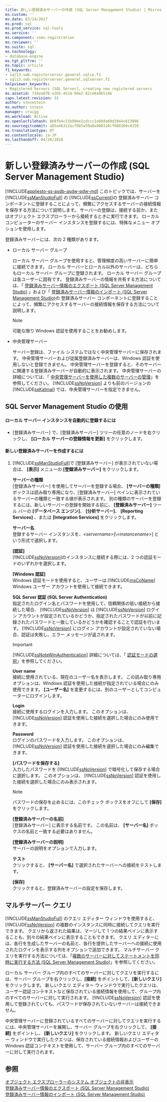 ```yaml
---
title: 新しい登録済みサーバーの作成 (SQL Server Management Studio) | Microsoft Docs
ms.custom: ''
ms.date: 03/14/2017
ms.prod: sql
ms.prod_service: sql-tools
ms.service: ''
ms.component: ssms-registration
ms.reviewer: ''
ms.suite: sql
ms.technology:
- database-engine
ms.tgt_pltfrm: ''
ms.topic: article
f1_keywords:
- sql13.swb.registerserver.general.sqlce.f1
- sql13.swb.registerserver.general.sqlserver.f1
helpviewer_keywords:
- Registered Servers [SQL Server], creating new registered servers
ms.assetid: 716ea070-a3b5-4514-9de2-82ce8a96514b
caps.latest.revision: 31
author: stevestein
ms.author: sstein
manager: craigg
ms.workload: Active
ms.openlocfilehash: 868fb4c21b994e1cdccc1a9dda60d2844c613996
ms.sourcegitcommit: a85a46312acf8b5a59a8a900310cf088369c4150
ms.translationtype: HT
ms.contentlocale: ja-JP
ms.lasthandoff: 04/26/2018
---
```

# <a name="create-a-new-registered-server-sql-server-management-studio"></a>新しい登録済みサーバーの作成 (SQL Server Management Studio)
[!INCLUDE[appliesto-ss-asdb-asdw-pdw-md](../../includes/appliesto-ss-asdb-asdw-pdw-md.md)]
  このトピックでは、サーバーを [!INCLUDE[ssManStudioFull](../../includes/ssmanstudiofull-md.md)] の [!INCLUDE[ssCurrent](../../includes/sscurrent-md.md)]の 登録済みサーバー コンポーネントに登録することによって、頻繁にアクセスするサーバーの接続情報を保存する方法について説明します。 サーバーの登録は、接続する前か、またはオブジェクト エクスプローラーから接続するときに実行できます。 ローカル コンピューターのサーバー インスタンスを登録するには、特殊なメニュー オプションを使用します。  
  
 登録済みサーバーには、次の 2 種類があります。  
  
-   ローカル サーバー グループ  
  
     ローカル サーバー グループを使用すると、管理頻度の高いサーバーに簡単に接続できます。 ローカル サーバーとローカル以外のサーバーは、どちらもローカル サーバー グループに登録されます。 ローカル サーバー グループは各ユーザーに固有です。 登録済みサーバーの情報を共有する方法については、「 [登録済みサーバー情報のエクスポート &#40;SQL Server Management Studio&#41;](../../tools/sql-server-management-studio/export-registered-server-information-sql-server-management-studio.md) 」および「 [登録済みサーバー情報のインポート &#40;SQL Server Management Studio&#41;](../../tools/sql-server-management-studio/import-registered-server-information-sql-server-management-studio.md)の 登録済みサーバー コンポーネントに登録することによって、頻繁にアクセスするサーバーの接続情報を保存する方法について説明します。  
  
    > [!NOTE]  
    >  可能な限り Windows 認証を使用することをお勧めします。  
  
-   中央管理サーバー  
  
     サーバー登録は、ファイル システムではなく中央管理サーバーに保存されます。 中央管理サーバーおよび従属登録済みサーバーは、Windows 認証を使用しないと登録できません。 中央管理サーバーを登録すると、そのサーバーに関連する登録済みサーバーが自動的に表示されます。 中央管理サーバーの詳細については、「 [中央管理サーバーを使用した複数のサーバーの管理](../../relational-databases/administer-multiple-servers-using-central-management-servers.md)」を参照してください。 [!INCLUDE[ssNoVersion](../../includes/ssnoversion-md.md)] よりも前のバージョンの [!INCLUDE[ssKatmai](../../includes/sskatmai-md.md)] では、中央管理サーバーを指定できません。  
  
##  <a name="SSMSProcedure"></a> SQL Server Management Studio の使用  
  
#### <a name="to-automatically-register-the-local-server-instances"></a>ローカル サーバー インスタンスを自動的に登録するには  
  
-   [登録済みサーバー] で、[登録済みサーバー] ツリーの任意のノードを右クリックし、 **[ローカル サーバーの登録情報を更新]** をクリックします。  
  
#### <a name="to-create-a-new-registered-server"></a>新しい登録済みサーバーを作成するには  
  
1.  [!INCLUDE[ssManStudioFull](../../includes/ssmanstudiofull-md.md)]で [登録済みサーバー] が表示されていない場合は、 **[表示]** メニューの **[登録済みサーバー]** をクリックします。  
  
     **サーバーの種類**  
     [登録済みサーバー] を使用してサーバーを登録する場合、 **[サーバーの種類]** ボックスは読み取り専用になり、[登録済みサーバー] ペインに表示されているサーバーの種類と一致する値が表示されます。 別の種類のサーバーを登録するには、新しいサーバーの登録を開始する前に、 **[登録済みサーバー]** ツール バーの **[データベース エンジン]**、 **[分析サーバー]**、 **[Reporting Services]** 、または **[Integration Services]** をクリックします。  
  
     **サーバー名**  
     登録するサーバー インスタンスを、*\<servername>*[\\*\<instancename>*] という形式で選択します。  
  
     **[認証]**  
     [!INCLUDE[ssNoVersion](../../includes/ssnoversion-md.md)]のインスタンスに接続する際には、2 つの認証モードのいずれかを選択します。  
  
     **[Windows 認証]**  
     Windows 認証モードを使用すると、ユーザーは [!INCLUDE[msCoName](../../includes/msconame-md.md)] Windows ユーザー アカウントを使用して接続できます。  
  
     **SQL Server 認証 (SQL Server Authentication)**  
     指定されたログイン名とパスワードを使用して、信頼関係の低い接続から接続した場合、 [!INCLUDE[ssNoVersion](../../includes/ssnoversion-md.md)] は [!INCLUDE[ssNoVersion](../../includes/ssnoversion-md.md)] ログイン アカウントが設定されているかどうか、指定されたパスワードが以前に記録されたパスワードと一致しているかどうかを確認することで認証を行います。 [!INCLUDE[ssNoVersion](../../includes/ssnoversion-md.md)] にログイン アカウントが設定されていない場合、認証は失敗し、エラー メッセージが返されます。  
  
    > [!IMPORTANT]  
    >  [!INCLUDE[ssNoteWinAuthentication](../../includes/ssnotewinauthentication-md.md)] 詳細については、「 [認証モードの選択](../../relational-databases/security/choose-an-authentication-mode.md)」を参照してください。  
  
     **User name**  
     接続に使用されている、現在のユーザー名を表示します。 この読み取り専用オプションは、Windows 認証を使用した接続が指定されている場合にのみ使用できます。 **[ユーザー名]** を変更するには、別のユーザーとしてコンピューターにログインします。  
  
     **Login**  
     接続に使用するログインを入力します。 このオプションは、 [!INCLUDE[ssNoVersion](../../includes/ssnoversion-md.md)] 認証を使用した接続を選択した場合にのみ使用できます。  
  
     **Password**  
     ログインのパスワードを入力します。 このオプションは、 [!INCLUDE[ssNoVersion](../../includes/ssnoversion-md.md)] 認証を使用した接続を選択した場合にのみ編集できます。  
  
     **[パスワードを保存する]**  
     入力したパスワードを [!INCLUDE[ssNoVersion](../../includes/ssnoversion-md.md)] で暗号化して保存する場合に選択します。 このオプションは、 [!INCLUDE[ssNoVersion](../../includes/ssnoversion-md.md)] 認証を使用した接続を選択した場合にのみ表示されます。  
  
    > [!NOTE]  
    >  パスワードの保存を止めるには、このチェック ボックスをオフにして **[保存]** をクリックします。  
  
     **[登録済みサーバーの名前]**  
     [登録済みサーバー] に表示する名前です。 この名前は、 **[サーバー名]** ボックスの名前と一致する必要はありません。  
  
     **[登録済みサーバーの説明]**  
     サーバーの説明をオプションで入力します。  
  
     **テスト**  
     クリックすると、 **[サーバー名]** で選択されたサーバーへの接続をテストします。  
  
     **[保存]**  
     クリックすると、登録済みサーバーの設定を保存します。  
  
## <a name="multiserver-queries"></a>マルチサーバー クエリ  
 [!INCLUDE[ssManStudioFull](../../includes/ssmanstudiofull-md.md)] のクエリ エディター ウィンドウを使用すると、 [!INCLUDE[ssNoVersion](../../includes/ssnoversion-md.md)] の複数のインスタンスに同時に接続してクエリを実行できます。 クエリから返された結果は、マージして 1 つの結果ペインに表示することも、別々の結果ペインに表示することもできます。 クエリ エディターには、各行を生成したサーバーの名前と、各行を提供したサーバーへの接続に使用されたログインを表示する列をオプションで追加できます。 マルチサーバー クエリを実行する方法については、「[複数のサーバーに対してステートメントを同時に実行する方法 &#40;SQL Server Management Studio&#41;](../../tools/sql-server-management-studio/execute-statements-against-multiple-servers-simultaneously.md)」を参照してください。  
  
 ローカル サーバー グループ内のすべてのサーバーに対してクエリを実行するには、サーバー グループを右クリックし、**[接続]** をポイントして、**[新しいクエリ]** をクリックします。 新しいクエリ エディター ウィンドウで実行したクエリは、ユーザー認証コンテキストなど保存されている接続情報を使用して、グループ内のすべてのサーバーに対して実行されます。 [!INCLUDE[ssNoVersion](../../includes/ssnoversion-md.md)] 認証を使用して登録されていても、パスワードが保存されていないサーバーは接続できません。  
  
 中央管理サーバーに登録されているすべてのサーバーに対してクエリを実行するには、中央管理サーバーを展開し、サーバー グループを右クリックして、 **[接続]** をポイントし、 **[新しいクエリ]** をクリックします。 新しいクエリ エディター ウィンドウで実行したクエリは、保存されている接続情報およびユーザーの Windows 認証コンテキストを使用して、サーバー グループ内のすべてのサーバーに対して実行されます。  
  
## <a name="see-also"></a>参照  
 [オブジェクト エクスプローラーのシステム オブジェクトの非表示](http://msdn.microsoft.com/library/c01d8804-838c-4f75-b78c-80e41e4fffdc)   
 [登録済みサーバー情報のエクスポート &#40;SQL Server Management Studio&#41;](../../tools/sql-server-management-studio/export-registered-server-information-sql-server-management-studio.md)   
 [登録済みサーバー情報のインポート &#40;SQL Server Management Studio&#41;](../../tools/sql-server-management-studio/import-registered-server-information-sql-server-management-studio.md)  
  
  
